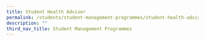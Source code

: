```yaml
---
title: Student Health Advisor
permalink: /students/student-management-programmes/student-health-advisor/
description: ""
third_nav_title: Student Management Programmes
---
```

